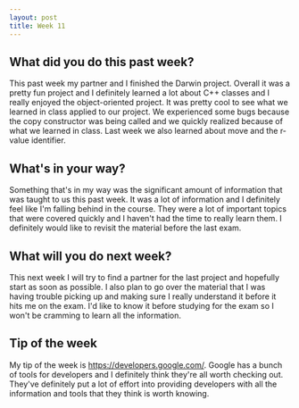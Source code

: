 ```yaml
---
layout: post
title: Week 11
---
```


## What did you do this past week?


This past week my partner and I finished the Darwin project. Overall it was a pretty fun project and I definitely learned a lot about C++ classes and I really enjoyed the object-oriented project. It was pretty cool to see what we learned in class applied to our project. We experienced some bugs because the copy constructor was being called and we quickly realized because of what we learned in class. Last week we also learned about move and the r-value identifier.


## What's in your way?


Something that's in my way was the significant amount of information that was taught to us this past week. It was a lot of information and I definitely feel like I'm falling behind in the course. They were a lot of important topics that were covered quickly and I haven't had the time to really learn them. I definitely would like to revisit the material before the last exam.


## What will you do next week?


This next week I will try to find a partner for the last project and hopefully start as soon as possible. I also plan to go over the material that I was having trouble picking up and making sure I really understand it before it hits me on the exam. I'd like to know it before studying for the exam so I won't be cramming to learn all the information.


## Tip of the week


My tip of the week is <https://developers.google.com/>. Google has a bunch of tools for developers and I definitely think they're all worth checking out. They've definitely put a lot of effort into providing developers with all the information and tools that they think is worth knowing.





